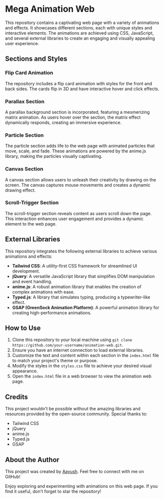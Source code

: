 # Mega Animation Web

This repository contains a captivating web page with a variety of animations and effects. It showcases different sections, each with unique styles and interactive elements. The animations are achieved using CSS, JavaScript, and several external libraries to create an engaging and visually appealing user experience.

## Sections and Styles

### Flip Card Animation
The repository includes a flip card animation with styles for the front and back sides. The cards flip in 3D and have interactive hover and click effects.

### Parallax Section
A parallax background section is incorporated, featuring a mesmerizing matrix animation. As users hover over the section, the matrix effect dynamically responds, creating an immersive experience.

### Particle Section
The particle section adds life to the web page with animated particles that move, scale, and fade. These animations are powered by the anime.js library, making the particles visually captivating.

### Canvas Section
A canvas section allows users to unleash their creativity by drawing on the screen. The canvas captures mouse movements and creates a dynamic drawing effect.

### Scroll-Trigger Section
The scroll-trigger section reveals content as users scroll down the page. This interaction enhances user engagement and provides a dynamic element to the web page.

## External Libraries

This repository integrates the following external libraries to achieve various animations and effects:

- **Tailwind CSS**: A utility-first CSS framework for streamlined UI development.
- **jQuery**: A versatile JavaScript library that simplifies DOM manipulation and event handling.
- **anime.js**: A robust animation library that enables the creation of complex animations with ease.
- **Typed.js**: A library that simulates typing, producing a typewriter-like effect.
- **GSAP (GreenSock Animation Platform)**: A powerful animation library for creating high-performance animations.

## How to Use

1. Clone this repository to your local machine using `git clone https://github.com/your-username/animation-web.git`.
2. Ensure you have an internet connection to load external libraries.
3. Customize the text and content within each section in the `index.html` file to match your project's theme or purpose.
4. Modify the styles in the `styles.css` file to achieve your desired visual appearance.
5. Open the `index.html` file in a web browser to view the animation web page.

## Credits

This project wouldn't be possible without the amazing libraries and resources provided by the open-source community. Special thanks to:

- Tailwind CSS
- jQuery
- anime.js
- Typed.js
- GSAP



## About the Author

This project was created by [Aayush](https://github.com/Aayushbankar/). Feel free to connect with me on GitHub!

Enjoy exploring and experimenting with animations on this web page. If you find it useful, don't forget to star the repository!
